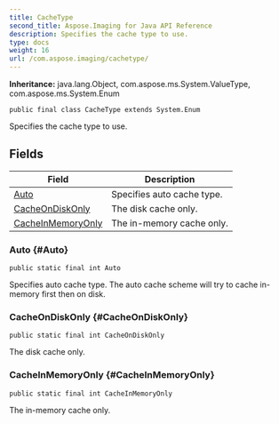 ```yaml
---
title: CacheType
second_title: Aspose.Imaging for Java API Reference
description: Specifies the cache type to use.
type: docs
weight: 16
url: /com.aspose.imaging/cachetype/
---
```

**Inheritance:**
java.lang.Object, com.aspose.ms.System.ValueType, com.aspose.ms.System.Enum
```
public final class CacheType extends System.Enum
```

Specifies the cache type to use.
## Fields

| Field | Description |
| --- | --- |
| [Auto](#Auto) | Specifies auto cache type. |
| [CacheOnDiskOnly](#CacheOnDiskOnly) | The disk cache only. |
| [CacheInMemoryOnly](#CacheInMemoryOnly) | The in-memory cache only. |
### Auto {#Auto}
```
public static final int Auto
```


Specifies auto cache type. The auto cache scheme will try to cache in-memory first then on disk.

### CacheOnDiskOnly {#CacheOnDiskOnly}
```
public static final int CacheOnDiskOnly
```


The disk cache only.

### CacheInMemoryOnly {#CacheInMemoryOnly}
```
public static final int CacheInMemoryOnly
```


The in-memory cache only.

